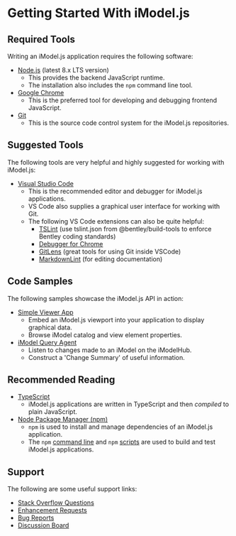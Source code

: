 # Getting Started With iModel.js

## Required Tools

Writing an iModel.js application requires the following software:

- [Node.js](https://nodejs.org/) (latest 8.x LTS version)
  - This provides the backend JavaScript runtime.
  - The installation also includes the `npm` command line tool.
- [Google Chrome](https://www.google.com/chrome/)
  - This is the preferred tool for developing and debugging frontend JavaScript.
- [Git](https://git-scm.com/downloads)
  - This is the source code control system for the iModel.js repositories.

## Suggested Tools

The following tools are very helpful and highly suggested for working with iModel.js:

- [Visual Studio Code](https://code.visualstudio.com/)
  - This is the recommended editor and debugger for iModel.js applications.
  - VS Code also supplies a graphical user interface for working with Git.
  - The following VS Code extensions can also be quite helpful:
    - [TSLint](https://marketplace.visualstudio.com/items?itemName=eg2.tslint) (use tslint.json from @bentley/build-tools to enforce Bentley coding standards)
    - [Debugger for Chrome](https://marketplace.visualstudio.com/items?itemName=msjsdiag.debugger-for-chrome)
    - [GitLens](https://marketplace.visualstudio.com/items?itemName=eamodio.gitlens) (great tools for using Git inside VSCode)
    - [MarkdownLint](https://marketplace.visualstudio.com/items?itemName=DavidAnson.vscode-markdownlint) (for editing documentation)

## Code Samples

The following samples showcase the iModel.js API in action:

- [Simple Viewer App](https://github.com/imodeljs/simple-viewer-app)
  - Embed an iModel.js viewport into your application to display graphical data.
  - Browse iModel catalog and view element properties.
- [iModel Query Agent](https://github.com/imodeljs/imodel-query-agent)
  - Listen to changes made to an iModel on the iModelHub.
  - Construct a 'Change Summary' of useful information.

## Recommended Reading

- [TypeScript](http://www.typescriptlang.org/)
  - iModel.js applications are written in TypeScript and then _compiled_ to plain JavaScript.
- [Node Package Manager (npm)](https://www.npmjs.com/)
  - `npm` is used to install and manage dependencies of an iModel.js application.
  - The `npm` [command line](https://docs.npmjs.com/cli/npm) and `npm` [scripts](https://docs.npmjs.com/misc/scripts) are used to build and test iModel.js applications.

## Support

The following are some useful support links:

- [Stack Overflow Questions](https://stackoverflow.com/questions/ask?tags=imodeljs+typescript)
- [Enhancement Requests](https://github.com/imodeljs/imodeljs/labels/enhancement)
- [Bug Reports](https://github.com/imodeljs/imodeljs/labels/bug)
- [Discussion Board](https://github.com/imodeljs/imodeljs/labels/discussion)
